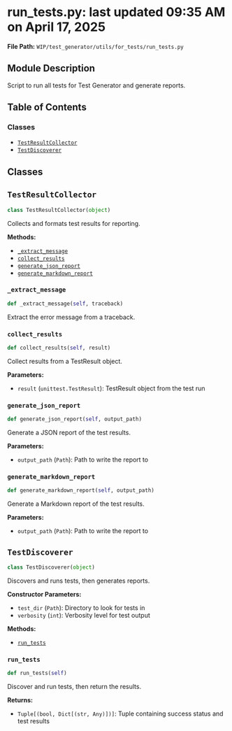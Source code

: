 # run_tests.py: last updated 09:35 AM on April 17, 2025

**File Path:** `WIP/test_generator/utils/for_tests/run_tests.py`

## Module Description

Script to run all tests for Test Generator and generate reports.

## Table of Contents

### Classes

- [`TestResultCollector`](#testresultcollector)
- [`TestDiscoverer`](#testdiscoverer)

## Classes

## `TestResultCollector`

```python
class TestResultCollector(object)
```

Collects and formats test results for reporting.

**Methods:**

- [`_extract_message`](#_extract_message)
- [`collect_results`](#collect_results)
- [`generate_json_report`](#generate_json_report)
- [`generate_markdown_report`](#generate_markdown_report)

### `_extract_message`

```python
def _extract_message(self, traceback)
```

Extract the error message from a traceback.

### `collect_results`

```python
def collect_results(self, result)
```

Collect results from a TestResult object.

**Parameters:**

- `result` (`unittest.TestResult`): TestResult object from the test run

### `generate_json_report`

```python
def generate_json_report(self, output_path)
```

Generate a JSON report of the test results.

**Parameters:**

- `output_path` (`Path`): Path to write the report to

### `generate_markdown_report`

```python
def generate_markdown_report(self, output_path)
```

Generate a Markdown report of the test results.

**Parameters:**

- `output_path` (`Path`): Path to write the report to

## `TestDiscoverer`

```python
class TestDiscoverer(object)
```

Discovers and runs tests, then generates reports.

**Constructor Parameters:**

- `test_dir` (`Path`): Directory to look for tests in
- `verbosity` (`int`): Verbosity level for test output

**Methods:**

- [`run_tests`](#run_tests)

### `run_tests`

```python
def run_tests(self)
```

Discover and run tests, then return the results.

**Returns:**

- `Tuple[(bool, Dict[(str, Any)])]`: Tuple containing success status and test results
